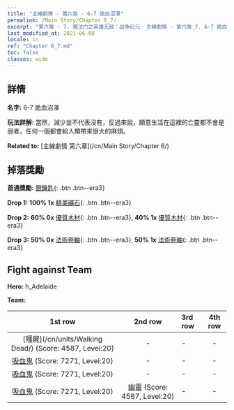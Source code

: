 ```yaml
---
title: "主線劇情 - 第六章 - 6-7 詭血沼澤"
permalink: /Main Story/Chapter 6_7/
excerpt: "第六章 - 7. 魔法门之英雄无敌：战争纪元  主線劇情 - 第六章_7. 6-7 詭血沼澤"
last_modified_at: 2021-06-08
locale: cn
ref: "Chapter 6_7.md"
toc: false
classes: wide
---
```


## 詳情

 **名字:** 6-7 詭血沼澤

 **玩法詳解:** 當然，減少並不代表沒有，反過來說，願意生活在這裡的亡靈都不會是弱者，任何一個都會給人類帶來很大的麻煩。

 **Related to:** [主線劇情 第六章](/cn/Main Story/Chapter 6/)

## 掉落獎勵

 **首通獎勵:** [銀鑰匙](/cn/Items/con_693/){: .btn .btn--era3}

 **Drop 1:** **100% 1x** [精美礦石](/cn/Items/mat_19/){: .btn .btn--era3}

 **Drop 2:** **60% 0x** [優質木材](/cn/Items/mat_13/){: .btn .btn--era3}, **40% 1x** [優質木材](/cn/Items/mat_13/){: .btn .btn--era3}

 **Drop 3:** **50% 0x** [法術卷軸](/cn/Items/con_694/){: .btn .btn--era3}, **50% 1x** [法術卷軸](/cn/Items/con_694/){: .btn .btn--era3}


## Fight against Team
 **Hero:** h_Adelaide

 **Team:**


  | 1st row | 2nd row | 3rd row | 4th row |
  |:----:|:----:|:----|:----:|
  | [殭屍](/cn/units/Walking Dead/) (Score: 4587, Level:20)  | - | - | - |
  | [吸血鬼](/cn/units/Vampire/) (Score: 7271, Level:20)  | - | - | - |
  | [吸血鬼](/cn/units/Vampire/) (Score: 7271, Level:20)  | - | - | - |
  | [吸血鬼](/cn/units/Vampire/) (Score: 7271, Level:20)  | [幽靈](/cn/units/Wight/) (Score: 4587, Level:20)  | - | - |


